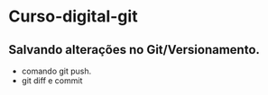 # Curso-digital-git

## Salvando alterações no Git/Versionamento.
* comando git push.
* git diff e commit

